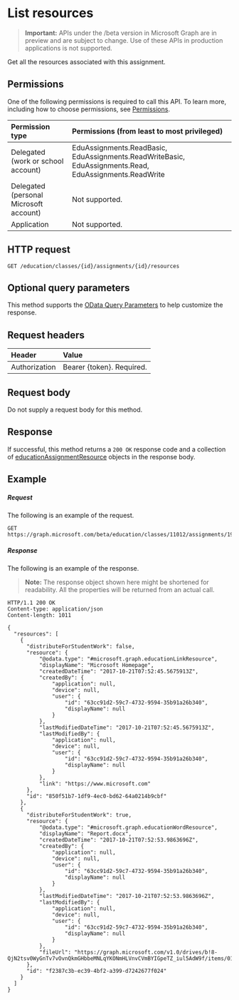 # List resources

> **Important:** APIs under the /beta version in Microsoft Graph are in preview and are subject to change. Use of these APIs in production applications is not supported.

Get all the resources associated with this assignment.

## Permissions
One of the following permissions is required to call this API. To learn more, including how to choose permissions, see [Permissions](../../../concepts/permissions_reference.md).

|Permission type      | Permissions (from least to most privileged)              |
|:--------------------|:---------------------------------------------------------|
|Delegated (work or school account) |  EduAssignments.ReadBasic, EduAssignments.ReadWriteBasic, EduAssignments.Read, EduAssignments.ReadWrite  |
|Delegated (personal Microsoft account) |  Not supported.  |
|Application | Not supported. | 

## HTTP request
<!-- { "blockType": "ignored" } -->
```http
GET /education/classes/{id}/assignments/{id}/resources
```
## Optional query parameters
This method supports the [OData Query Parameters](http://graph.microsoft.io/docs/overview/query_parameters) to help customize the response.

## Request headers
| Header       | Value |
|:---------------|:--------|
| Authorization  | Bearer {token}. Required.  |

## Request body
Do not supply a request body for this method.
## Response
If successful, this method returns a `200 OK` response code and a collection of [educationAssignmentResource](../resources/educationassignmentresource.md) objects in the response body.
## Example
##### Request
The following is an example of the request.
<!-- {
  "blockType": "request",
  "name": "get_resources"
}-->
```http
GET https://graph.microsoft.com/beta/education/classes/11012/assignments/19002/resources
```
##### Response
The following is an example of the response. 

>**Note:** The response object shown here might be shortened for readability. All the properties will be returned from an actual call.

<!-- {
  "blockType": "response",
  "truncated": true,
  "@odata.type": "microsoft.graph.educationAssignmentResource",
  "isCollection": true
} -->
```http
HTTP/1.1 200 OK
Content-type: application/json
Content-length: 1011

{
  "resources": [
    {
      "distributeForStudentWork": false,
      "resource": {
          "@odata.type": "#microsoft.graph.educationLinkResource",
          "displayName": "Microsoft Homepage",
          "createdDateTime": "2017-10-21T07:52:45.5675913Z",
          "createdBy": {
              "application": null,
              "device": null,
              "user": {
                  "id": "63cc91d2-59c7-4732-9594-35b91a26b340",
                  "displayName": null
              }
          },
          "lastModifiedDateTime": "2017-10-21T07:52:45.5675913Z",
          "lastModifiedBy": {
              "application": null,
              "device": null,
              "user": {
                  "id": "63cc91d2-59c7-4732-9594-35b91a26b340",
                  "displayName": null
              }
          },
          "link": "https://www.microsoft.com"
      },
      "id": "850f51b7-1df9-4ec0-bd62-64a0214b9cbf"
    },
    {
      "distributeForStudentWork": true,
      "resource": {
          "@odata.type": "#microsoft.graph.educationWordResource",
          "displayName": "Report.docx",
          "createdDateTime": "2017-10-21T07:52:53.9863696Z",
          "createdBy": {
              "application": null,
              "device": null,
              "user": {
                  "id": "63cc91d2-59c7-4732-9594-35b91a26b340",
                  "displayName": null
              }
          },
          "lastModifiedDateTime": "2017-10-21T07:52:53.9863696Z",
          "lastModifiedBy": {
              "application": null,
              "device": null,
              "user": {
                  "id": "63cc91d2-59c7-4732-9594-35b91a26b340",
                  "displayName": null
              }
          },
          "fileUrl": "https://graph.microsoft.com/v1.0/drives/b!8-QjN2tsv0WyGnTv7vOvnQkmGHbbeMNLqYKONmHLVnvCVmBYIGpeTZ_iul5AdW9f/items/017NJZI27BCN2QI2H7HJGLIVPXR6SD2DH6"
      },
      "id": "f2387c3b-ec39-4bf2-a399-d7242677f024"
    }
  ]
}
```

<!-- uuid: 8fcb5dbc-d5aa-4681-8e31-b001d5168d79
2015-10-25 14:57:30 UTC -->
<!-- {
  "type": "#page.annotation",
  "description": "List resources",
  "keywords": "",
  "section": "documentation",
  "tocPath": ""
}-->